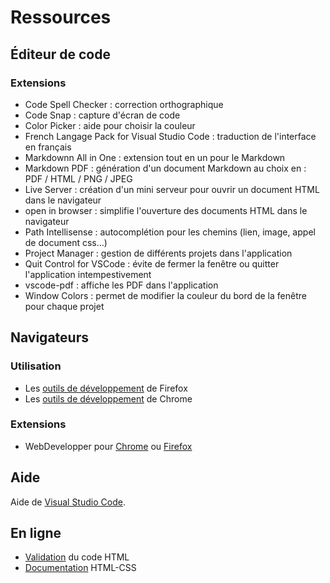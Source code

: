 # Ressources

## Éditeur de code

### Extensions

- Code Spell Checker : correction orthographique
- Code Snap : capture d'écran de code
- Color Picker : aide pour choisir la couleur
- French Langage Pack for Visual Studio Code : traduction de l'interface en français
- Markdownn All in One : extension tout en un pour le Markdown
- Markdown PDF : génération d'un document Markdown au choix en : PDF / HTML / PNG / JPEG
- Live Server : création d'un mini serveur pour ouvrir un document HTML dans le navigateur
- open in browser : simplifie l'ouverture des documents HTML dans le navigateur
- Path Intellisense : autocomplétion pour les chemins (lien, image, appel de document css…)
- Project Manager : gestion de différents projets dans l'application
- Quit Control for VSCode : évite de fermer la fenêtre ou quitter l'application intempestivement
- vscode-pdf : affiche les PDF dans l'application
- Window Colors : permet de modifier la couleur du bord de la fenêtre pour chaque projet

## Navigateurs

### Utilisation

- Les [outils de développement](https://developer.mozilla.org/fr/docs/Learn/Common_questions/Tools_and_setup/What_are_browser_developer_tools) de Firefox
- Les [outils de développement](https://developer.chrome.com/docs/devtools/open?hl=fr) de Chrome

### Extensions

- WebDevelopper pour [Chrome](https://chromewebstore.google.com/detail/web-developer/bfbameneiokkgbdmiekhjnmfkcnldhhm?hl=fr) ou [Firefox](https://addons.mozilla.org/fr/firefox/addon/web-developer/)

## Aide

Aide de [Visual Studio Code](https://code.visualstudio.com/docs/getstarted/tips-and-tricks).

## En ligne

- [Validation](https://validator.w3.org/) du code HTML
- [Documentation](https://developer.mozilla.org/fr/) HTML-CSS
